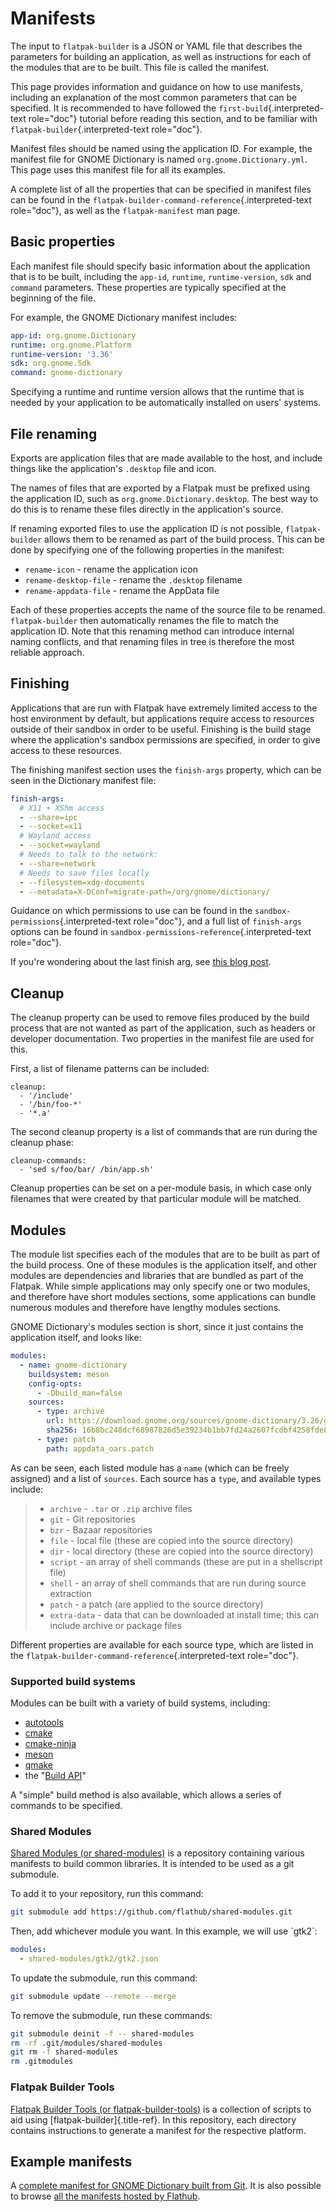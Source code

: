 # Manifests

The input to `flatpak-builder` is a JSON or YAML file that describes the
parameters for building an application, as well as instructions for each
of the modules that are to be built. This file is called the manifest.

This page provides information and guidance on how to use manifests,
including an explanation of the most common parameters that can be
specified. It is recommended to have followed the
`first-build`{.interpreted-text role="doc"} tutorial before reading this
section, and to be familiar with `flatpak-builder`{.interpreted-text
role="doc"}.

Manifest files should be named using the application ID. For example,
the manifest file for GNOME Dictionary is named
`org.gnome.Dictionary.yml`. This page uses this manifest file for all
its examples.

A complete list of all the properties that can be specified in manifest
files can be found in the
`flatpak-builder-command-reference`{.interpreted-text role="doc"}, as
well as the `flatpak-manifest` man page.

## Basic properties

Each manifest file should specify basic information about the
application that is to be built, including the `app-id`, `runtime`,
`runtime-version`, `sdk` and `command` parameters. These properties are
typically specified at the beginning of the file.

For example, the GNOME Dictionary manifest includes:

``` yaml
app-id: org.gnome.Dictionary
runtime: org.gnome.Platform
runtime-version: '3.36'
sdk: org.gnome.Sdk
command: gnome-dictionary
```

Specifying a runtime and runtime version allows that the runtime that is
needed by your application to be automatically installed on users\'
systems.

## File renaming

Exports are application files that are made available to the host, and
include things like the application\'s `.desktop` file and icon.

The names of files that are exported by a Flatpak must be prefixed using
the application ID, such as `org.gnome.Dictionary.desktop`. The best way
to do this is to rename these files directly in the application\'s
source.

If renaming exported files to use the application ID is not possible,
`flatpak-builder` allows them to be renamed as part of the build
process. This can be done by specifying one of the following properties
in the manifest:

-   `rename-icon` - rename the application icon
-   `rename-desktop-file` - rename the `.desktop` filename
-   `rename-appdata-file` - rename the AppData file

Each of these properties accepts the name of the source file to be
renamed. `flatpak-builder` then automatically renames the file to match
the application ID. Note that this renaming method can introduce
internal naming conflicts, and that renaming files in tree is therefore
the most reliable approach.

## Finishing

Applications that are run with Flatpak have extremely limited access to
the host environment by default, but applications require access to
resources outside of their sandbox in order to be useful. Finishing is
the build stage where the application\'s sandbox permissions are
specified, in order to give access to these resources.

The finishing manifest section uses the `finish-args` property, which
can be seen in the Dictionary manifest file:

``` yaml
finish-args:
  # X11 + XShm access
  - --share=ipc
  - --socket=x11
  # Wayland access
  - --socket=wayland
  # Needs to talk to the network:
  - --share=network
  # Needs to save files locally
  - --filesystem=xdg-documents
  - --metadata=X-DConf=migrate-path=/org/gnome/dictionary/
```

Guidance on which permissions to use can be found in the
`sandbox-permissions`{.interpreted-text role="doc"}, and a full list of
`finish-args` options can be found in
`sandbox-permissions-reference`{.interpreted-text role="doc"}.

If you\'re wondering about the last finish arg, see [this blog
post](https://blogs.gnome.org/mclasen/2019/07/12/settings-in-a-sandbox-world/).

## Cleanup

The cleanup property can be used to remove files produced by the build
process that are not wanted as part of the application, such as headers
or developer documentation. Two properties in the manifest file are used
for this.

First, a list of filename patterns can be included:

    cleanup:
      - '/include'
      - '/bin/foo-*'
      - '*.a'

The second cleanup property is a list of commands that are run during
the cleanup phase:

    cleanup-commands:
      - 'sed s/foo/bar/ /bin/app.sh'

Cleanup properties can be set on a per-module basis, in which case only
filenames that were created by that particular module will be matched.

## Modules

The module list specifies each of the modules that are to be built as
part of the build process. One of these modules is the application
itself, and other modules are dependencies and libraries that are
bundled as part of the Flatpak. While simple applications may only
specify one or two modules, and therefore have short modules sections,
some applications can bundle numerous modules and therefore have lengthy
modules sections.

GNOME Dictionary\'s modules section is short, since it just contains the
application itself, and looks like:

``` yaml
modules:
  - name: gnome-dictionary
    buildsystem: meson
    config-opts:
      - -Dbuild_man=false
    sources:
      - type: archive
        url: https://download.gnome.org/sources/gnome-dictionary/3.26/gnome-dictionary-3.26.1.tar.xz
        sha256: 16b8bc248dcf68987826d5e39234b1bb7fd24a2607fcdbf4258fde88f012f300
      - type: patch
        path: appdata_oars.patch
```

As can be seen, each listed module has a `name` (which can be freely
assigned) and a list of `sources`. Each source has a `type`, and
available types include:

> -   `archive` - `.tar` or `.zip` archive files
> -   `git` - Git repositories
> -   `bzr` - Bazaar repositories
> -   `file` - local file (these are copied into the source directory)
> -   `dir` - local directory (these are copied into the source
>     directory)
> -   `script` - an array of shell commands (these are put in a
>     shellscript file)
> -   `shell` - an array of shell commands that are run during source
>     extraction
> -   `patch` - a patch (are applied to the source directory)
> -   `extra-data` - data that can be downloaded at install time; this
>     can include archive or package files

Different properties are available for each source type, which are
listed in the `flatpak-builder-command-reference`{.interpreted-text
role="doc"}.

### Supported build systems

Modules can be built with a variety of build systems, including:

-   [autotools](https://www.gnu.org/software/automake/manual/html_node/Autotools-Introduction.html)
-   [cmake](https://cmake.org/)
-   [cmake-ninja](https://cmake.org/cmake/help/v3.0/generator/Ninja.html)
-   [meson](http://mesonbuild.com/)
-   [qmake](https://doc.qt.io/qt-5/qmake-overview.html)
-   the \"[Build API](https://github.com/cgwalters/build-api/)\"

A \"simple\" build method is also available, which allows a series of
commands to be specified.

### Shared Modules

[Shared Modules (or
shared-modules)](https://github.com/flathub/shared-modules) is a
repository containing various manifests to build common libraries. It is
intended to be used as a git submodule.

To add it to your repository, run this command:

``` bash
git submodule add https://github.com/flathub/shared-modules.git
```

Then, add whichever module you want. In this example, we will use
\`gtk2\`:

``` yaml
modules:
  - shared-modules/gtk2/gtk2.json
```

To update the submodule, run this command:

``` bash
git submodule update --remote --merge
```

To remove the submodule, run these commands:

``` bash
git submodule deinit -f -- shared-modules
rm -rf .git/modules/shared-modules
git rm -f shared-modules
rm .gitmodules
```

### Flatpak Builder Tools

[Flatpak Builder Tools (or
flatpak-builder-tools)](https://github.com/flatpak/flatpak-builder-tools)
is a collection of scripts to aid using [flatpak-builder]{.title-ref}.
In this repository, each directory contains instructions to generate a
manifest for the respective platform.

## Example manifests

A [complete manifest for GNOME Dictionary built from
Git](https://github.com/flathub/org.gnome.Dictionary/blob/master/org.gnome.Dictionary.yml).
It is also possible to browse [all the manifests hosted by
Flathub](https://github.com/flathub).
